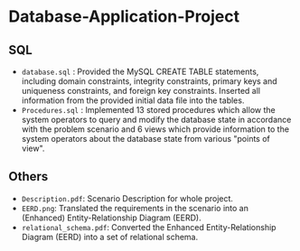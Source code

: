 # Database-Application-Project

## SQL
- `database.sql` : Provided the MySQL CREATE TABLE statements, including domain constraints, integrity constraints,
primary keys and uniqueness constraints, and foreign key constraints. Inserted all information from the provided initial data file into the tables.
- `Procedures.sql` : Implemented 13 stored procedures which allow the system operators to query and modify the database state in accordance with the problem scenario and 6 views which provide information to the system operators about the database state from various "points of view".

## Others
- `Description.pdf`: Scenario Description for whole project.
- `EERD.png`: Translated the requirements in the scenario into an (Enhanced) Entity-Relationship Diagram (EERD). 
- `relational_schema.pdf`: Converted the Enhanced Entity-Relationship Diagram (EERD) into a set of relational schema.
